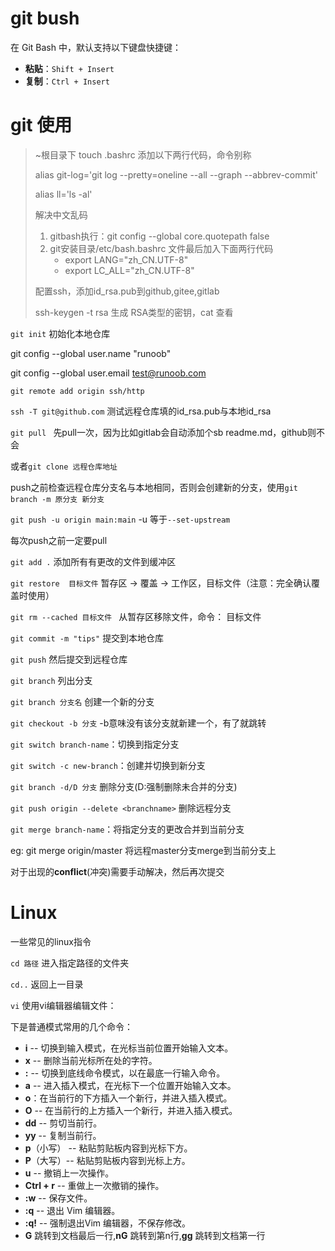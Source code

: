 # git bush

在 Git Bash 中，默认支持以下键盘快捷键：

-   **粘贴**：`Shift + Insert`
-   **复制**：`Ctrl + Insert`

# git 使用

>   ~根目录下 touch .bashrc 添加以下两行代码，命令别称
>
>   alias git-log='git log --pretty=oneline --all --graph --abbrev-commit'
>
>   alias ll='ls -al'
>
>   解决中文乱码
>
>   1. gitbash执行：git config --global core.quotepath false
>   2. git安装目录/etc/bash.bashrc 文件最后加入下面两行代码
>   	- export LANG="zh_CN.UTF-8"
>   	- export LC_ALL="zh_CN.UTF-8"
>
>   配置ssh，添加id_rsa.pub到github,gitee,gitlab
>
>   ssh-keygen -t rsa 生成 RSA类型的密钥，cat 查看

`git init` 初始化本地仓库

 git config --global user.name "runoob"

git config --global user.email test@runoob.com

`git remote add origin ssh/http`

`ssh -T git@github.com` 测试远程仓库填的id_rsa.pub与本地id_rsa

`git pull ` 先pull一次，因为比如gitlab会自动添加个sb readme.md，github则不会

或者`git clone 远程仓库地址`

push之前检查远程仓库分支名与本地相同，否则会创建新的分支，使用`git branch -m 原分支 新分支`

`git push -u origin main:main` -u 等于`--set-upstream`

每次push之前一定要pull



`git add .` 添加所有有更改的文件到缓冲区

`git restore  目标文件` 暂存区 -> 覆盖 -> 工作区，目标文件（注意：完全确认覆盖时使用）

`git rm --cached 目标文件 ` 从暂存区移除文件，命令： 目标文件



`git commit -m "tips"`  提交到本地仓库

`git push` 然后提交到远程仓库



`git branch` 列出分支

`git branch 分支名` 创建一个新的分支

`git checkout -b 分支`  -b意味没有该分支就新建一个，有了就跳转

`git switch branch-name`：切换到指定分支

`git switch -c new-branch`：创建并切换到新分支

`git branch -d/D 分支` 删除分支(D:强制删除未合并的分支)

`git push origin --delete <branchname>` 删除远程分支



 `git merge branch-name`：将指定分支的更改合并到当前分支

eg: git merge origin/master 将远程master分支merge到当前分支上

对于出现的**conflict**(冲突)需要手动解决，然后再次提交



# Linux

一些常见的linux指令

`cd 路径` 进入指定路径的文件夹

`cd..` 返回上一目录

`vi` 使用vi编辑器编辑文件：

下是普通模式常用的几个命令：

-   **i** -- 切换到输入模式，在光标当前位置开始输入文本。
-   **x** -- 删除当前光标所在处的字符。
-   **:** -- 切换到底线命令模式，以在最底一行输入命令。
-   **a** -- 进入插入模式，在光标下一个位置开始输入文本。
-   **o**：在当前行的下方插入一个新行，并进入插入模式。
-   **O** -- 在当前行的上方插入一个新行，并进入插入模式。
-   **dd** -- 剪切当前行。
-   **yy** -- 复制当前行。
-   **p**（小写） -- 粘贴剪贴板内容到光标下方。
-   **P**（大写）-- 粘贴剪贴板内容到光标上方。
-   **u** -- 撤销上一次操作。
-   **Ctrl + r** -- 重做上一次撤销的操作。
-   **:w** -- 保存文件。
-   **:q** -- 退出 Vim 编辑器。
-   **:q!** -- 强制退出Vim 编辑器，不保存修改。
-   **G** 跳转到文档最后一行,**nG** 跳转到第n行,**gg** 跳转到文档第一行
